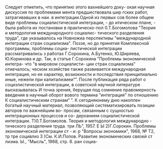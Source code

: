 Следует отметить, что принятию этого вахнейшего доку-
окая научная дискуссия по проблемами
мента предшествовала шир
гских работ, затрагивавших в наи.
в
интеграции.Одной из первых сов
более общем виде проблемы социалистической интеграции, - до
итическом плане, - была работа
их постановки в практическо-пол
0.Т.Богомолова "Теория и методология международного социалис-
тического разделения труда", где указывалось на Новножиа
перспективы "международной интеграции стран социализма".
Поззе, но до принятия Комплексной программы, проблемы социа-
листической интеграции рассматривались з работах Г.Сорокина,
А.Бутенко, Ю.Ширяева, Ю.Кормнова и др.
Так, в статье Г.Сорокина "Проблемы экономической интегра-
что "в мировом социалисти-
ции стран социализма" отиечалось;
ческом хозяйстве также развивается международная интеграция,
но ее характер, возиокности и последствия принципиально иные,
нежели при капитализмеи“”.
После публикация ряда работ о социзлистической интеграции,
в советской научной литературе высказывалась И точка зрения,
берущая под сомнение правомерность введения в научный оборот
вового термина “интеграция" по отношению К социалистическим
странам“ ”.
К сегодняюнему дню накоплен богатый научный материал,
позволяющий систематизировать позиции авторов по важнейшим во-
просам, связанным с сущностью интеграционных процессов и со-
дерханием социалистической интеграции.
Т)0.Т.Богомолов. Теория и методология международно -
тического разделения труда. три ЛЬ", 1957. Е Ы
2)Г.Сорокин. Проблемы экономической интеграции ст -
и: р "Вопросы экономики", 1968, № Т2, тр тре социвлиз
3 )См. К.И.Попов. Развитие экономических связей ст
лизма. Ы., "Мысль", 1968, стр. 8. ран социа-

